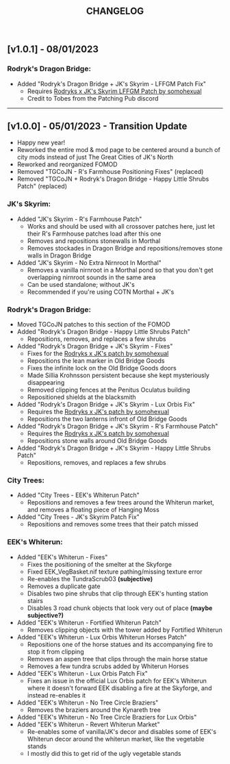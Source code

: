 <h2 align="center"><b>CHANGELOG</h2></b>
‎

## **[v1.0.1] - 08/01/2023**
### **Rodryk's Dragon Bridge:**
- Added "Rodryk's Dragon Bridge + JK's Skyrim - LFFGM Patch Fix"
  - Requires [Rodryks x JK's Skyrim LFFGM Patch by somohexual](https://www.nexusmods.com/skyrimspecialedition/mods/50408)
  - Credit to Tobes from the Patching Pub discord


***


## **[v1.0.0] - 05/01/2023 - Transition Update**
- Happy new year!
- Reworked the entire mod & mod page to be centered around a bunch of city mods instead of just The Great Cities of JK's North
- Reworked and reorganized FOMOD
- Removed "TGCoJN - R's Farmhouse Positioning Fixes" (replaced)
- Removed "TGCoJN + Rodryk's Dragon Bridge - Happy Little Shrubs Patch" (replaced)
### **JK's Skyrim:**
- Added "JK's Skyrim - R's Farmhouse Patch"
	- Works and should be used with all crossover patches here, just let their R's Farmhouse patches load after this one
	- Removes and repositions stonewalls in Morthal
	- Removes stockades in Dragon Bridge and repositions/removes stone walls in Dragon Bridge
- Added "JK's Skyrim - No Extra Nirnroot In Morthal"
	- Removes a vanilla nirnroot in a Morthal pond so that you don't get overlapping nirnroot sounds in the same area
	- Can be used standalone; without JK's
	- Recommended if you're using COTN Morthal + JK's 
### **Rodryk's Dragon Bridge:**
- Moved TGCoJN patches to this section of the FOMOD
- Added "Rodryk's Dragon Bridge - Happy Little Shrubs Patch"
	- Repositions, removes, and replaces a few shrubs
- Added "Rodryk's Dragon Bridge + JK's Skyrim - Fixes"
	- Fixes for the [Rodryks x JK's patch by somohexual](https://www.nexusmods.com/skyrimspecialedition/mods/50408)
	- Repositions the lean marker in Old Bridge Goods
	- Fixes the infinite lock on the Old Bridge Goods doors
	- Made Sillia Krohnsson persistent because she kept mysteriously disappearing
	- Removed clipping fences at the Penitus Oculatus building
	- Repositioned shields at the blacksmith
- Added "Rodryk's Dragon Bridge + JK's Skyrim - Lux Orbis Fix"
	- Requires the [Rodryks x JK's patch by somohexual](https://www.nexusmods.com/skyrimspecialedition/mods/50408)
	- Repositions the two lanterns infront of Old Bridge Goods
- Added "Rodryk's Dragon Bridge + JK's Skyrim - R's Farmhouse Patch"
	- Requires the [Rodryks x JK's patch by somohexual](https://www.nexusmods.com/skyrimspecialedition/mods/50408)
	- Repositions stone walls around Old Bridge Goods
- Added "Rodryk's Dragon Bridge + JK's Skyrim - Happy Little Shrubs Patch"
	- Repositions, removes, and replaces a few shrubs
### **City Trees:**
- Added "City Trees - EEK's Whiterun Patch"
	- Repositions and removes a few trees around the Whiterun market, and removes a floating piece of Hanging Moss
- Added "City Trees - JK's Skyrim Patch Fix"
	- Repositions and removes some trees that their patch missed
### **EEK's Whiterun:**
- Added "EEK's Whiterun - Fixes"
	- Fixes the positioning of the smelter at the Skyforge
	- Fixed EEK_VegBasket.nif texture pathing/missing texture error
	- Re-enables the TundraScrub03 **(subjective)**
	- Removes a duplicate gate
	- Disables two pine shrubs that clip through EEK's hunting station stairs
	- Disables 3 road chunk objects that look very out of place **(maybe subjective?)**
- Added "EEK's Whiterun - Fortified Whiterun Patch"
	- Removes clipping objects with the tower added by Fortified Whiterun
- Added "EEK's Whiterun - Lux Orbis Whiterun Horses Patch"
	- Repositions one of the horse statues and its accompanying fire to stop it from clipping
	- Removes an aspen tree that clips through the main horse statue
	- Removes a few tundra scrubs added by Whiterun Horses
- Added "EEK's Whiterun - Lux Orbis Patch Fix"
	- Fixes an issue in the official Lux Orbis patch for EEK's Whiterun where it doesn't forward EEK disabling a fire at the Skyforge, and instead re-enables it
- Added "EEK's Whiterun - No Tree Circle Braziers"
	- Removes the braziers around the Kynareth tree
- Added "EEK's Whiterun - No Tree Circle Braziers for Lux Orbis"
- Added "EEK's Whiterun - Revert Whiterun Market"
	- Re-enables some of vanilla/JK's decor and disables some of EEK's Whiterun decor around the whiterun market, like the vegetable stands
	- I mostly did this to get rid of the ugly vegetable stands

